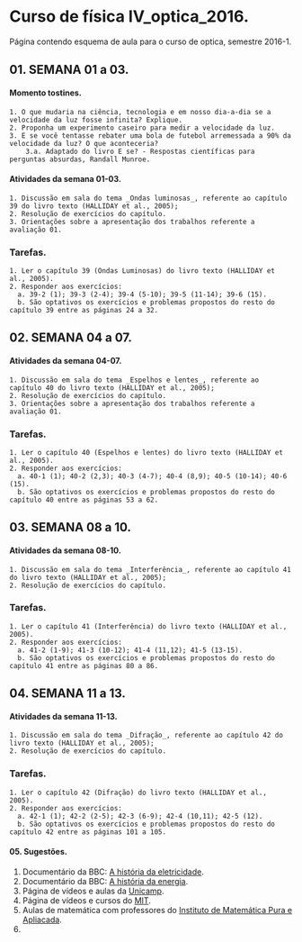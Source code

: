 # Curso de física IV_optica_2016.

Página contendo esquema de aula para o curso de optica, semestre 2016-1.

## 01. SEMANA 01 a 03.

#### Momento tostines.

    1. O que mudaria na ciência, tecnologia e em nosso dia-a-dia se a velocidade da luz fosse infinita? Explique.
    2. Proponha um experimento caseiro para medir a velocidade da luz.
    3. E se você tentasse rebater uma bola de futebol arremessada a 90% da velocidade da luz? O que aconteceria? 
        3.a. Adaptado do livro E se? - Respostas científicas para perguntas absurdas, Randall Munroe.  

#### Atividades da semana 01-03.

    1. Discussão em sala do tema _Ondas luminosas_, referente ao capítulo 39 do livro texto (HALLIDAY et al., 2005);
    2. Resolução de exercícios do capítulo.
    3. Orientações sobre a apresentação dos trabalhos referente a avaliação 01.

### Tarefas.

    1. Ler o capítulo 39 (Ondas Luminosas) do livro texto (HALLIDAY et al., 2005).
    2. Responder aos exercícios:
      a. 39-2 (1); 39-3 (2-4); 39-4 (5-10); 39-5 (11-14); 39-6 (15).
      b. São optativos os exercícios e problemas propostos do resto do capítulo 39 entre as páginas 24 a 32. 
      
## 02. SEMANA 04 a 07.

#### Atividades da semana 04-07.

    1. Discussão em sala do tema _Espelhos e lentes_, referente ao capítulo 40 do livro texto (HALLIDAY et al., 2005);
    2. Resolução de exercícios do capítulo.
    3. Orientações sobre a apresentação dos trabalhos referente a avaliação 01.

### Tarefas.

    1. Ler o capítulo 40 (Espelhos e lentes) do livro texto (HALLIDAY et al., 2005).
    2. Responder aos exercícios:
      a. 40-1 (1); 40-2 (2,3); 40-3 (4-7); 40-4 (8,9); 40-5 (10-14); 40-6 (15).
      b. São optativos os exercícios e problemas propostos do resto do capítulo 40 entre as páginas 53 a 62.
      
## 03. SEMANA 08 a 10.

#### Atividades da semana 08-10.

    1. Discussão em sala do tema _Interferência_, referente ao capítulo 41 do livro texto (HALLIDAY et al., 2005);
    2. Resolução de exercícios do capítulo.

### Tarefas.

    1. Ler o capítulo 41 (Interferência) do livro texto (HALLIDAY et al., 2005).
    2. Responder aos exercícios:
      a. 41-2 (1-9); 41-3 (10-12); 41-4 (11,12); 41-5 (13-15).
      b. São optativos os exercícios e problemas propostos do resto do capítulo 41 entre as páginas 80 a 86.

## 04. SEMANA 11 a 13.

#### Atividades da semana 11-13.

    1. Discussão em sala do tema _Difração_, referente ao capítulo 42 do livro texto (HALLIDAY et al., 2005);
    2. Resolução de exercícios do capítulo.

### Tarefas.

    1. Ler o capítulo 42 (Difração) do livro texto (HALLIDAY et al., 2005).
    2. Responder aos exercícios:
      a. 42-1 (1); 42-2 (2-5); 42-3 (6-9); 42-4 (10,11); 42-5 (12).
      b. São optativos os exercícios e problemas propostos do resto do capítulo 42 entre as páginas 101 a 105.

#### 05. Sugestões.

  1. Documentário da BBC: [A história da eletricidade](https://www.youtube.com/watch?v=8NN880JDP8M).
  2. Documentário da BBC: [A história da energia](https://www.youtube.com/watch?v=D8BOEXtiyzI).
  3. Página de vídeos e aulas da [Unicamp](www.univesp.tv.br).
  4. Página de vídeos e cursos do [MIT](https://www.youtube.com/user/MIT/videos).
  5. Aulas de matemática com professores do [Instituto de Matemática Pura e Apliacada](https://www.youtube.com/channel/UCaFX7y4LgF1GtQlxWC__72g/search?query=trigonometria).
  6. 
